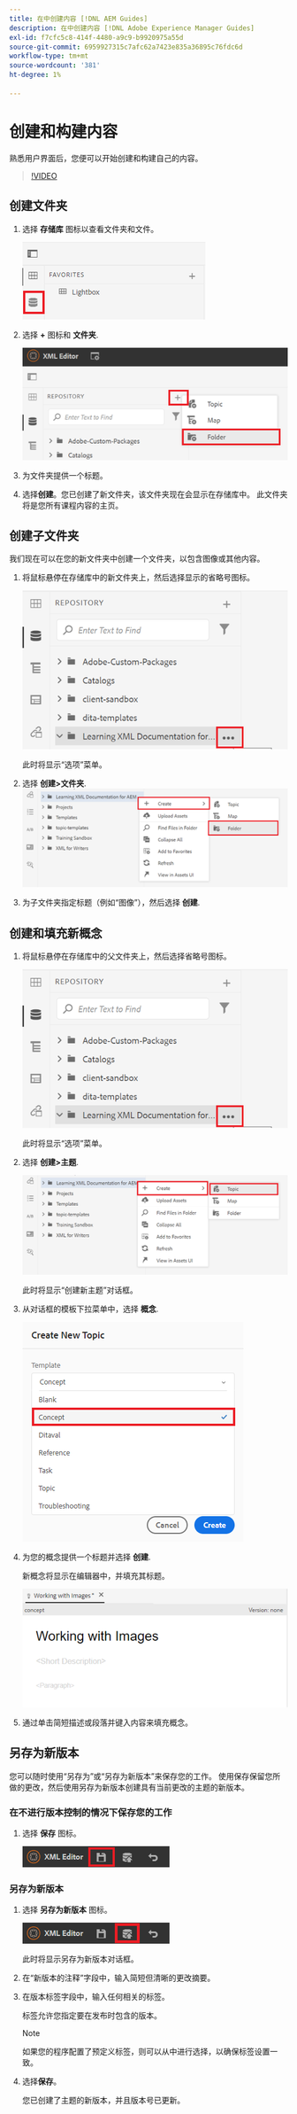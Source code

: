 ```yaml
---
title: 在中创建内容 [!DNL AEM Guides]
description: 在中创建内容 [!DNL Adobe Experience Manager Guides]
exl-id: f7cfc5c8-414f-4480-a9c9-b9920975a55d
source-git-commit: 6959927315c7afc62a7423e835a36895c76fdc6d
workflow-type: tm+mt
source-wordcount: '381'
ht-degree: 1%

---
```


# 创建和构建内容

熟悉用户界面后，您便可以开始创建和构建自己的内容。

>[!VIDEO](https://video.tv.adobe.com/v/336657?quality=12&learn=on)

## 创建文件夹

1. 选择 **存储库** 图标以查看文件夹和文件。

   ![“存储库”图标](images/common/repository-icon.png)

1. 选择 **+** 图标和 **文件夹**.

   ![+ 图标](images/lesson-3/+-icon.png)

1. 为文件夹提供一个标题。
1. 选择&#x200B;**创建**。您已创建了新文件夹，该文件夹现在会显示在存储库中。 此文件夹将是您所有课程内容的主页。

## 创建子文件夹

我们现在可以在您的新文件夹中创建一个文件夹，以包含图像或其他内容。

1. 将鼠标悬停在存储库中的新文件夹上，然后选择显示的省略号图标。

   ![省略号图标](images/lesson-3/ellipses-icon.png)

   此时将显示“选项”菜单。

1. 选择 **创建\>文件夹**.
   ![创建子文件夹](images/lesson-3/create-subfolder-with-markings.png)

1. 为子文件夹指定标题（例如“图像”），然后选择 **创建**.

## 创建和填充新概念

1. 将鼠标悬停在存储库中的父文件夹上，然后选择省略号图标。

   ![省略号图标](images/lesson-3/ellipses-icon.png)

   此时将显示“选项”菜单。

1. 选择 **创建\>主题**.

   ![创建新主题](images/lesson-3/create-topic-with-markings.png)

   此时将显示“创建新主题”对话框。

1. 从对话框的模板下拉菜单中，选择 **概念**.

   ![模板下拉列表](images/lesson-3/dropdown-with-markings.png)

1. 为您的概念提供一个标题并选择 **创建**.

   新概念将显示在编辑器中，并填充其标题。

   ![新概念](images/lesson-3/new-concept.png)

1. 通过单击简短描述或段落并键入内容来填充概念。

## 另存为新版本

您可以随时使用“另存为”或“另存为新版本”来保存您的工作。 使用保存保留您所做的更改，然后使用另存为新版本创建具有当前更改的主题的新版本。

### 在不进行版本控制的情况下保存您的工作

1. 选择 **保存** 图标。

   ![保存图标](images/common/save.png)

### 另存为新版本

1. 选择 **另存为新版本** 图标。

   ![“另存为新版本”图标](images/common/save-as-new-version.png)

   此时将显示另存为新版本对话框。

1. 在“新版本的注释”字段中，输入简短但清晰的更改摘要。
1. 在版本标签字段中，输入任何相关的标签。

   标签允许您指定要在发布时包含的版本。

   >[!NOTE]
   > 
   > 如果您的程序配置了预定义标签，则可以从中进行选择，以确保标签设置一致。

1. 选择&#x200B;**保存**。

   您已创建了主题的新版本，并且版本号已更新。
